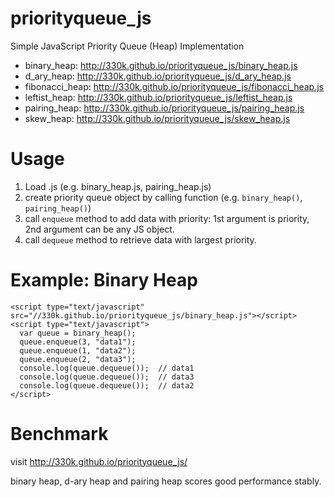 # priorityqueue_js
Simple JavaScript Priority Queue (Heap) Implementation

* binary_heap: http://330k.github.io/priorityqueue_js/binary_heap.js
* d_ary_heap: http://330k.github.io/priorityqueue_js/d_ary_heap.js
* fibonacci_heap: http://330k.github.io/priorityqueue_js/fibonacci_heap.js
* leftist_heap: http://330k.github.io/priorityqueue_js/leftist_heap.js
* pairing_heap: http://330k.github.io/priorityqueue_js/pairing_heap.js
* skew_heap: http://330k.github.io/priorityqueue_js/skew_heap.js

# Usage
1. Load .js (e.g. binary_heap.js, pairing_heap.js)
2. create priority queue object by calling function (e.g. `binary_heap()`, `pairing_heap()`)
3. call `enqueue` method to add data with priority: 1st argument is priority, 2nd argument can be any JS object.
4. call `dequeue` method to retrieve data with largest priority.

# Example: Binary Heap
    <script type="text/javascript" src="//330k.github.io/priorityqueue_js/binary_heap.js"></script>
    <script type="text/javascript">
      var queue = binary_heap();
      queue.enqueue(3, "data1");
      queue.enqueue(1, "data2");
      queue.enqueue(2, "data3");
      console.log(queue.dequeue());  // data1
      console.log(queue.dequeue());  // data3
      console.log(queue.dequeue());  // data2
    </script>
  
# Benchmark
visit http://330k.github.io/priorityqueue_js/

binary heap, d-ary heap and pairing heap scores good performance stably.
